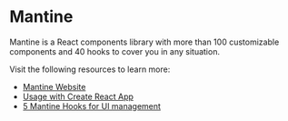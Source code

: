 # Mantine

Mantine is a React components library with more than 100 customizable components and 40 hooks to cover you in any situation.

Visit the following resources to learn more:

- [Mantine Website](https://mantine.dev/)
- [Usage with Create React App](https://mantine.dev/guides/cra/)
- [5 Mantine Hooks for UI management](https://blog.logrocket.com/5-mantine-hooks-simplifying-ui-management-react/)
